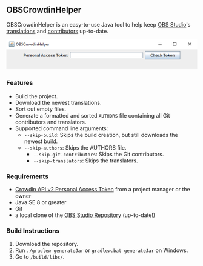 ## OBSCrowdinHelper

OBSCrowdinHelper is an easy-to-use Java tool to help keep [OBS Studio](https://github.com/obsproject/obs-studio)'s [translations](https://crowdin.com/project/obs-studio) and [contributors](https://github.com/obsproject/obs-studio/blob/master/AUTHORS) up-to-date.

![screenshot of the simple GUI](https://raw.githubusercontent.com/Vainock/OBSCrowdinHelper/main/GUI.png "The simple GUI of the program.")

### Features

- Build the project.
- Download the newest translations.
- Sort out empty files.
- Generate a formatted and sorted `AUTHORS` file containing all Git contributors and translators.
- Supported command line arguments:
  - `--skip-build`: Skips the build creation, but still downloads the newest build.
  - `--skip-authors`: Skips the AUTHORS file.
    - `--skip-git-contributors`: Skips the Git contributors.
    - `--skip-translators`: Skips the translators.

### Requirements

- [Crowdin API v2 Personal Access Token](https://crowdin.com/settings#api-key) from a project manager or the owner
- Java SE 8 or greater
- Git
- a local clone of the [OBS Studio Repository](https://github.com/obsproject/obs-studio) (up-to-date!)

### Build Instructions

1. Download the repository.
2. Run `./gradlew generateJar` or `gradlew.bat generateJar` on Windows.
3. Go to `/build/libs/`.
